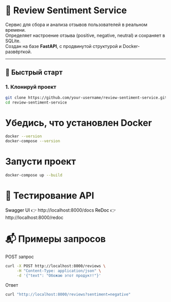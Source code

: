 # 🧠 Review Sentiment Service

Сервис для сбора и анализа отзывов пользователей в реальном времени.  
Определяет настроение отзыва (positive, negative, neutral) и сохраняет в SQLite.  
Создан на базе **FastAPI**, с продвинутой структурой и Docker-развёрткой.

---

## 🚀 Быстрый старт

### 1. Клонируй проект

```bash
git clone https://github.com/your-username/review-sentiment-service.git
cd review-sentiment-service
```

# Убедись, что установлен Docker

```bash
docker --version
docker-compose --version
```

# Запусти проект

```bash
docker-compose up --build
```

# 🧪 Тестирование API
<a href='http://localhost:8000/docs' style='color: #000; text-decoration: none;'>Swagger UI</a> 👉 http://localhost:8000/docs
<a href='http://localhost:8000/redoc' style='color: #000; text-decoration: none;'>ReDoc</a> 👉 http://localhost:8000/redoc

# 📬 Примеры запросов
POST запрос
```bash
curl -X POST http://localhost:8000/reviews \
     -H "Content-Type: application/json" \
     -d '{"text": "Обожаю этот продукт!"}'
```
Ответ
```bash
curl "http://localhost:8000/reviews?sentiment=negative"
```

